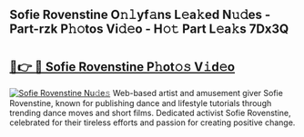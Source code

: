## Sofie Rovenstine O𝚗𝚕yf𝚊ns L𝚎a𝚔ed N𝚞𝚍es - Part-rzk P𝚑𝚘tos Vi𝚍𝚎o - H𝚘𝚝 Part L𝚎a𝚔s 7Dx3Q

# <h2><a href="http://kf8waj.oniu.top/?m=Sofie+Rovenstine">🔗👉 🔴 Sofie Rovenstine P𝚑ot𝚘𝚜 V𝚒d𝚎o</a></h2>

[![Sofie Rovenstine Nu𝚍e𝚜](https://i.imgur.com/0qMVB7G.gif)](http://kf8waj.oniu.top/?m=Sofie+Rovenstine)
Web-based artist and amusement giver Sofie Rovenstine, known for publishing dance and lifestyle tutorials through trending dance moves and short films. Dedicated activist Sofie Rovenstine, celebrated for their tireless efforts and passion for creating positive change.  
